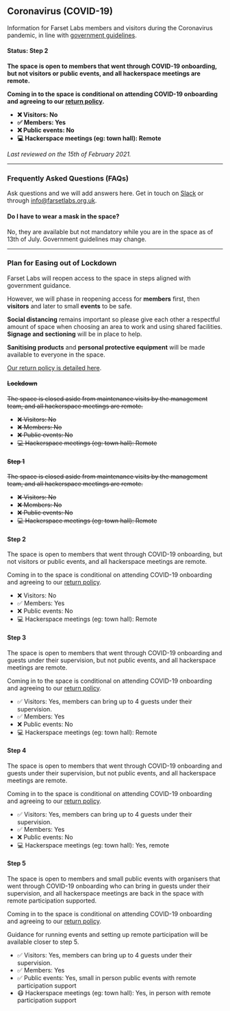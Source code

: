 ## Coronavirus (COVID-19)

Information for Farset Labs members and visitors during the Coronavirus pandemic, in line with [government guidelines](https://www.executiveoffice-ni.gov.uk/sites/default/files/publications/execoffice/our-approach-to-decision-making-summary-120520.pdf).

#### **Status: Step 2**

**The space is open to members that went through COVID-19 onboarding, but not visitors or public events, and all hackerspace meetings are remote.**

**Coming in to the space is conditional on attending COVID-19 onboarding and agreeing to our [return policy].**

* **❌ Visitors: No**
* **✅ Members: Yes**
* **❌ Public events: No**
* **💻 Hackerspace meetings (eg: town hall): Remote**

_Last reviewed on the 15th of February 2021._

---

### Frequently Asked Questions (FAQs)

Ask questions and we will add answers here. Get in touch on [Slack] or through [info@farsetlabs.org.uk].

#### Do I have to wear a mask in the space?

No, they are available but not mandatory while you are in the space as of 13th of July. Government guidelines may change.

[Slack]:{{site.social.slack}}
[info@farsetlabs.org.uk]:mailto:info@farsetlabs.org.uk

---

### Plan for Easing out of Lockdown

Farset Labs will reopen access to the space in steps aligned with government guidance.

However, we will phase in reopening access for **members** first, then **visitors** and later to small **events** to be safe.

**Social distancing** remains important so please give each other a respectful amount of space when choosing an area
to work and using shared facilities. **Signage and sectioning** will be in place to help.

**Sanitising products** and **personal protective equipment** will be made available to everyone in the space.

[Our return policy is detailed here](/about/coronavirus_return_policy).

#### ~~Lockdown~~

~~The space is closed aside from maintenance visits by the management team, and all hackerspace meetings are remote.~~

* ~~❌ Visitors: No~~
* ~~❌ Members: No~~
* ~~❌ Public events: No~~
* ~~💻 Hackerspace meetings (eg: town hall): Remote~~

#### ~~Step 1~~

~~The space is closed aside from maintenance visits by the management team, and all hackerspace meetings are remote.~~

* ~~❌ Visitors: No~~
* ~~❌ Members: No~~
* ~~❌ Public events: No~~
* ~~💻 Hackerspace meetings (eg: town hall): Remote~~

#### Step 2

The space is open to members that went through COVID-19 onboarding, but not visitors or public events, and all hackerspace meetings are remote.

Coming in to the space is conditional on attending COVID-19 onboarding and agreeing to our [return policy].

* ❌ Visitors: No
* ✅ Members: Yes
* ❌ Public events: No
* 💻 Hackerspace meetings (eg: town hall): Remote

#### Step 3

The space is open to members that went through COVID-19 onboarding and guests under their supervision, but not public events, and all hackerspace meetings are remote.

Coming in to the space is conditional on attending COVID-19 onboarding and agreeing to our [return policy].

* ✅ Visitors: Yes, members can bring up to 4 guests under their supervision.
* ✅ Members: Yes
* ❌ Public events: No
* 💻 Hackerspace meetings (eg: town hall): Remote

#### Step 4

The space is open to members that went through COVID-19 onboarding and guests under their supervision, but not public events, and all hackerspace meetings are remote.

Coming in to the space is conditional on attending COVID-19 onboarding and agreeing to our [return policy].

* ✅ Visitors: Yes, members can bring up to 4 guests under their supervision.
* ✅ Members: Yes
* ❌ Public events: No
* 💻 Hackerspace meetings (eg: town hall): Yes, remote

#### Step 5

The space is open to members and small public events with organisers that went through COVID-19 onboarding who can bring in guests under their supervision, and all hackerspace meetings are back in the space with remote participation supported.

Coming in to the space is conditional on attending COVID-19 onboarding and agreeing to our [return policy].

Guidance for running events and setting up remote participation will be available closer to step 5.

* ✅ Visitors:                                Yes, members can bring up to 4 guests under their supervision.
* ✅ Members:                                 Yes
* ✅ Public events:                           Yes, small in person public events with remote participation support
* 😷 Hackerspace meetings (eg: town hall):    Yes, in person with remote participation support

[return policy]:/about/coronavirus_return_policy
